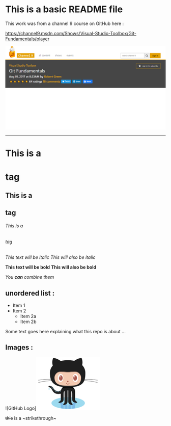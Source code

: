 # This is a basic README file

This work was from a channel 9 course on GitHub here : 

https://channel9.msdn.com/Shows/Visual-Studio-Toolbox/Git-Fundamentals/player

<img src="images/Channel 9 course/Course Header.png"></img>

---

# This is a <h1> tag

## This is a <h2> tag

###### This is a <h6> tag

_This text will be italic_
_This will also be italic_

**This text will be bold**
**This will also be bold**

_You **can** combine them_

## unordered list :

- Item 1
- Item 2
  - Item 2a
  - Item 2b

Some text goes here explaining what this repo is about ...

## Images :

![GitHub Logo]<img src="images/GitHubLogos/Octocats/Octocat/Octocat.jpg" width="200">

~~this~~ is a ~strikethrough~
